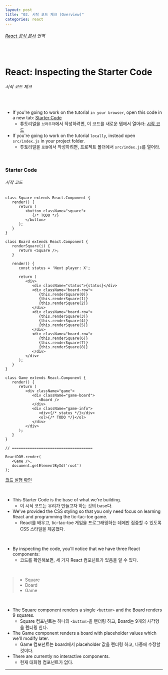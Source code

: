 ```yaml
---
layout: post
title: "02. 시작 코드 체크 (Overview)"
categories: react
---
```


###### [React 공식 문서](https://reactjs.org/tutorial/tutorial.html#inspecting-the-starter-code) 번역

<br>

# React: Inspecting the Starter Code

###### 시작 코드 체크

<br>

- If you're going to work on the tutorial `in your browser`, open this code in a new tab: [Starter Code](https://codepen.io/gaearon/pen/oWWQNa?editors=0010)
  - 튜토리얼을 `브라우저`에서 작성하려면, 이 코드를 새로운 탭에서 열어라: [시작 코드](https://codepen.io/gaearon/pen/oWWQNa?editors=0010)
- If you're going to work on the tutorial `locally`, instead open `src/index.js` in your project folder.
  - 튜토리얼을 `로컬`에서 작성하려면, 프로젝트 폴더에서 `src/index.js`를 열어라.

<br>

### Starter Code

###### 시작 코드

```react
class Square extends React.Component {
   render() {
      return (
         <button className="square">
            {/* TODO */}
         </button>
      );
   }
}

class Board extends React.Component {
   renderSquare(i) {
      return <Square />;
   }
   
   render() {
      const status = 'Next player: X';
      
      return (
         <div>
            <div className="status">{status}</div>
            <div className="board-row">
               {this.renderSquare(0)}
               {this.renderSquare(1)}
               {this.renderSquare(2)}
            </div>
            <div className="board-row">
               {this.renderSquare(3)}
               {this.renderSquare(4)}
               {this.renderSquare(5)}
            </div>
            <div className="board-row">
               {this.renderSquare(6)}
               {this.renderSquare(7)}
               {this.renderSquare(8)}
            </div>
         </div>
      );
   }
}

class Game extends React.Component {
   render() {
      return (
         <div className="game">
            <div className="game-board">
               <Board />
            </div>
            <div className="game-info">
               <div>{/* status */}</div>
               <ol>{/* TODO */}</ol>
            </div>
         </div>
      );
   }
}

// ====================================

ReactDOM.render(
   <Game />,
   document.getElementById('root')
);
```

[코드 실행 확인](https://reactjs.org/tutorial/tutorial.html#passing-data-through-props)

<br>

- This Starter Code is the base of what we're building.
  - 이 시작 코드는 우리가 만들고자 하는 것의 base다.
- We've provided the CSS styling so that you only need focus on learning React and programming the tic-tac-toe game.
  - React를 배우고, tic-tac-toe 게임을 프로그래밍하는 데에만 집중할 수 있도록 CSS 스타일을 제공했다.

<br>

- By inspecting the code, you'll notice that we have three React components:
  - 코드를 확인해보면, 세 가지 React 컴포넌트가 있음을 알 수 있다.

<br>

> - Square
> - Board
> - Game

<br>

- The Square component renders a single `<button>` and the Board renders 9 squares.
  - Square 컴포넌트는 하나의 `<button>`을 렌더링 하고, Board는 9개의 사각형을 렌더링 한다.
- The Game component renders a board with placeholder values which we'll modify later.
  - Game 컴포넌트는 board에서 placeholder 값을 렌더링 하고, 나중에 수정할 것이다.
- There are currently no interactive components.
  - 현재 대화형 컴포넌트가 없다.

------

<br>